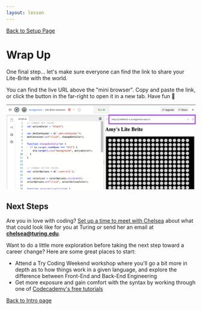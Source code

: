 ```yaml
---
layout: lesson
---
```


<a href="../">Back to Setup Page</a>

# Wrap Up

One final step... let's make sure everyone can find the link to share your Lite-Brite with the world.

You can find the live URL above the "mini browser". Copy and paste the link, or click the button in the far-right to open it in a new tab. Have fun <span role="img" aria-label="celebration emoji">🎉</span>

![Screenshot of repl.it interface with box highlighting the URL to the live site page on far right/top](../assets/live-link.png)

## Next Steps

Are you in love with coding? [Set up a time to meet with Chelsea](https://go.oncehub.com/ChelseaTuring) about what that could look like for you at Turing _or_ send her an email at **chelsea@turing.edu**.

Want to do a little more exploration before taking the next step toward a career change? Here are some great places to start:
- Attend a Try Coding Weekend workshop where you'll go a bit more in depth as to how things work in a given language, and explore the difference between Front-End and Back-End Engineering
- Get more exposure and gain comfort with the syntax by working through one of [Codecademy's free tutorials](https://www.codecademy.com/)

<a href="../">Back to Intro page</a>
